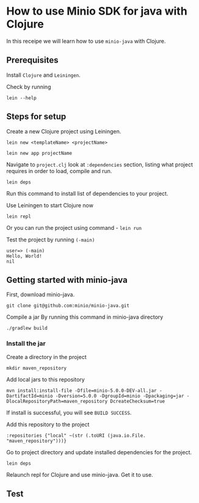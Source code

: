 # How to use Minio SDK for java with Clojure

In this receipe we will learn how to use `minio-java` with Clojure.

## Prerequisites
Install `Clojure` and `Leiningen`.

Check by running 
```
lein --help
```

## Steps for setup
Create a new Clojure project using Leiningen.
```
lein new <templateName> <projectName>
```

```
lein new app projectName
```

Navigate to `project.clj` look at `:dependencies` section, listing what project requires in order to load, compile and run.
```
lein deps
```
Run this command to install list of dependencies to your project.

Use Leiningen to start Clojure now
```
lein repl
```
Or you can run the project using command - `lein run`

Test the project by running `(-main)`
```
user=> (-main)
Hello, World!
nil
```

## Getting started with minio-java

First, download minio-java.
```
git clone git@github.com:minio/minio-java.git
```

Compile a jar
By running this command in minio-java directory
```
./gradlew build
```

### Install the jar
Create a directory in the project
```
mkdir maven_repository
```

Add local jars to this repository
```
mvn install:install-file -Dfile=minio-5.0.0-DEV-all.jar -DartifactId=minio -Dversion=5.0.0 -DgroupId=minio -Dpackaging=jar -DlocalRepositoryPath=maven_repository DcreateChecksum=true
```
If install is successful, you will see `BUILD SUCCESS`.

Add this repository to the project
```
:repositories {"local" ~(str (.toURI (java.io.File. "maven_repository")))}
```

Go to project directory and update installed dependencies for the project.
```
lein deps
```

Relaunch repl for Clojure and use minio-java.
Get it to use.

## Test
```

```
